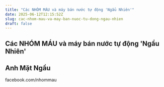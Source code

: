 ```yaml
---
title: "Các NHÓM MÁU và máy bán nước tự động 'Ngẩu Nhiên'"
date: 2025-06-12T12:15:52Z
slug: cac-nhom-mau-va-may-ban-nuoc-tu-dong-ngau-nhien
draft: false
---
```


## Các NHÓM MÁU và máy bán nước tự động 'Ngẩu Nhiên'

## Anh Mặt Ngầu

facebook.com/nhommau